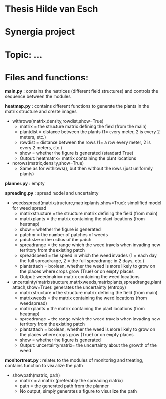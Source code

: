 # Thesis Hilde van Esch
# Synergia project
# Topic: ...

# Files and functions:
**main.py** : contains the matrices (different field structures) and controls the sequence between the modules

**heatmap.py** : contains different functions to generate the plants in the matrix structure and create images
* withrows(matrix,density,rowdist,show=True)
  * matrix = the structure matrix defining the field (from the main)
  * plantdist = distance between the plants (1= every meter, 2 is every 2 meters, etc.)
  * rowdist = distance between the rows (1= a row every meter, 2 is every 2 meters, etc.)
  * show = whether the figure is generated (standard True)
  * Output: heatmatrix= matrix containing the plant locations
* norows(matrix,density,show=True)
  * Same as for withrows(), but then without the rows (just uniformly plants)


**planner.py** : empty 

**spreading.py** : spread model and uncertainty
* weedsspread(matrixstructure,matrixplants,show=True): simplified model for weed spread
  * matrixstructure = the structure matrix defining the field (from main)
  * matrixplants = the matrix containing the plant locations (from heatmap)
  * show = whether the figure is generated
  * patchnr = the number of patches of weeds
  * patchsize = the radius of the patch
  * spreadrange = the range which the weed travels when invading new territory from the existing patch
  * spreadspeed = the speed in which the weed invades (1 = each day the full spreadrange, 2 = the full spreadrange in 2 days, etc.)
  * plantattach = boolean, whether the weed is more likely to grow on the places where crops grow (True) or on empty places
  * Output: weedmatrix= matrix containing the weed locations
* uncertainty(matrixstructure,matrixweeds,matrixplants,spreadrange,plantattach,show=True): generates the uncertainty (entropy)
  * matrixstructure = the structure matrix defining the field (from main)
  * matrixweeds = the matrix containing the weed locations (from weedspread)
  * matrixplants = the matrix containing the plant locations (from heatmap)
  * spreadrange = the range which the weed travels when invading new territory from the existing patch
  * plantattach = boolean, whether the weed is more likely to grow on the places where crops grow (True) or on empty places
  * show = whether the figure is generated
  * Output: uncertaintymatrix= the uncertainty about the growth of the weed
  
**monitortreat.py** : relates to the modules of monitoring and treating, contains function to visualize the path
* showpath(matrix, path)
  * matrix = a matrix (preferably the spreading matrix)
  * path = the generated path from the planner
  * No output, simply generates a figure to visualize the path

